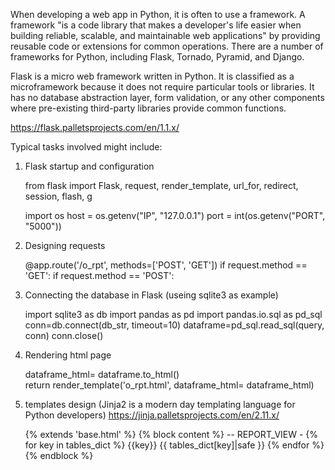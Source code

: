 When developing a web app in Python, it is often to use a framework. A framework "is a code library that makes a developer's life easier when building reliable, scalable, and maintainable web applications" by providing reusable code or extensions for common operations. There are a number of frameworks for Python, including Flask, Tornado, Pyramid, and Django.

Flask is a micro web framework written in Python. It is classified as a microframework because it does not require particular tools or libraries. It has no database abstraction layer, form validation, or any other components where pre-existing third-party libraries provide common functions.

https://flask.palletsprojects.com/en/1.1.x/

Typical tasks involved might include:
1. Flask startup and configuration

   from flask import Flask, request, render_template, url_for, redirect, session, flash, g
   
   import os
   host = os.getenv("IP", "127.0.0.1")
   port = int(os.getenv("PORT", "5000"))

2. Designing requests

   @app.route('/o_rpt', methods=['POST', 'GET'])
   if request.method == 'GET':
   if request.method == 'POST':	

3. Connecting the database in Flask (useing sqlite3 as example)

   import sqlite3 as db
   import pandas as pd
   import pandas.io.sql as pd_sql
   conn=db.connect(db_str, timeout=10)
   dataframe=pd_sql.read_sql(query, conn)
   conn.close()
 
4. Rendering html page 

   dataframe_html= dataframe.to_html()   
   return render_template('o_rpt.html', dataframe_html= dataframe_html)
 
5. templates design (Jinja2 is a modern day templating language for Python developers)
  https://jinja.palletsprojects.com/en/2.11.x/

   {% extends 'base.html' %} {% block content %}
   -- REPORT_VIEW -
   {% for key in tables_dict %}
   {{key}}
   {{ tables_dict[key]|safe }} {% endfor %}
   {% endblock %}
